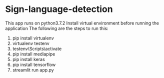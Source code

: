 # Sign-language-detection
This app runs on python3.7.2
Install virtual environment before running the application
The following are the steps to run this:
1. pip install virtualenv
2. virtualenv testenv
3. testenv\Scripts\activate
4. pip install mediapipe
5. pip install keras
6. pip install tensorflow
7. streamlit run app.py
